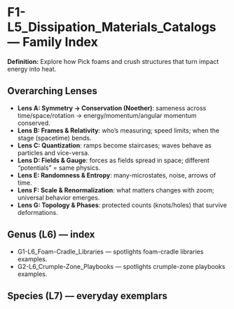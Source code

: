 # F1-L5_Dissipation_Materials_Catalogs — Family Index
**Definition:** Explore how Pick foams and crush structures that turn impact energy into heat.

## Overarching Lenses

- **Lens A: Symmetry -> Conservation (Noether)**: sameness across time/space/rotation → energy/momentum/angular momentum conserved.
- **Lens B: Frames & Relativity**: who’s measuring; speed limits; when the stage (spacetime) bends.
- **Lens C: Quantization**: ramps become staircases; waves behave as particles and vice-versa.
- **Lens D: Fields & Gauge**: forces as fields spread in space; different “potentials” = same physics.
- **Lens E: Randomness & Entropy**: many-microstates, noise, arrows of time.
- **Lens F: Scale & Renormalization**: what matters changes with zoom; universal behavior emerges.
- **Lens G: Topology & Phases**: protected counts (knots/holes) that survive deformations.

## Genus (L6) — index
- G1-L6_Foam-Cradle_Libraries — spotlights foam-cradle libraries examples.
- G2-L6_Crumple-Zone_Playbooks — spotlights crumple-zone playbooks examples.

## Species (L7) — everyday exemplars
